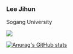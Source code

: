 ### Lee Jihun 

Sogang University

<a href="https://doongidoong.tistory.com" target="_blank"><img src="https://img.shields.io/badge/Blog-3DDC84?style=flat-square&logo=Tistory&logoColor=white"/>

![Anurag's GitHub stats](https://github-readme-stats.vercel.app/api?username=doongidoong&show_icons=true&theme=dracula)
